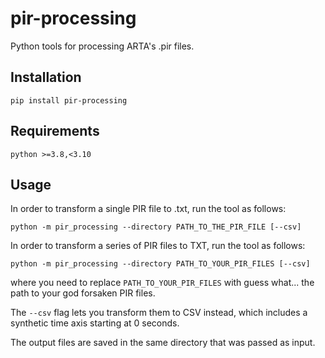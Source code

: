 # pir-processing

Python tools for processing ARTA's .pir files.

## Installation

`pip install pir-processing`

## Requirements

`python >=3.8,<3.10`

## Usage

In order to transform a single PIR file to .txt, run the tool as follows:

```python -m pir_processing --directory PATH_TO_THE_PIR_FILE [--csv]```


In order to transform a series of PIR files to TXT, run the tool as follows:

```python -m pir_processing --directory PATH_TO_YOUR_PIR_FILES [--csv]```

where you need to replace `PATH_TO_YOUR_PIR_FILES` with guess what... the path to your god forsaken PIR files.

The `--csv` flag lets you transform them to CSV instead, which includes a synthetic time axis starting at 0 seconds.

The output files are saved in the same directory that was passed as input.
